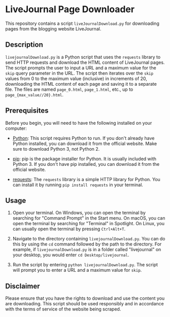 # LiveJournal Page Downloader

This repository contains a script `liveJournalDownload.py` for downloading pages from the blogging website LiveJournal.

## Description

`livejournalDownload.py` is a Python script that uses the `requests` library to send HTTP requests and download the HTML content of LiveJournal pages. The script prompts the user to input a URL and a maximum value for the `skip` query parameter in the URL. The script then iterates over the `skip` values from 0 to the maximum value (inclusive) in increments of 20, downloading the HTML content of each page and saving it to a separate file. The files are named `page_0.html`, `page_1.html`, etc., up to `page_{max_value//20}.html`.

## Prerequisites

Before you begin, you will need to have the following installed on your computer:

- [Python](https://www.python.org/downloads/): This script requires Python to run. If you don't already have Python installed, you can download it from the official website. Make sure to download Python 3, not Python 2.

- [pip](https://pip.pypa.io/en/stable/installation/): pip is the package installer for Python. It is usually included with Python 3. If you don't have pip installed, you can download it from the official website.

- [requests](https://docs.python-requests.org/en/latest/): The `requests` library is a simple HTTP library for Python. You can install it by running `pip install requests` in your terminal.

## Usage

1. Open your terminal. On Windows, you can open the terminal by searching for "Command Prompt" in the Start menu. On macOS, you can open the terminal by searching for "Terminal" in Spotlight. On Linux, you can usually open the terminal by pressing `Ctrl+Alt+T`.

2. Navigate to the directory containing `livejournalDownload.py`. You can do this by using the `cd` command followed by the path to the directory. For example, if `livejournalDownload.py` is in a folder called "livejournal" on your desktop, you would enter `cd Desktop/livejournal`.

3. Run the script by entering `python livejournalDownload.py`. The script will prompt you to enter a URL and a maximum value for `skip`.

## Disclaimer

Please ensure that you have the rights to download and use the content you are downloading. This script should be used responsibly and in accordance with the terms of service of the website being scraped.

